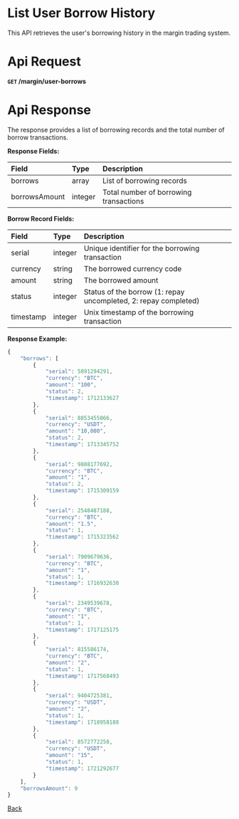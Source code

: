 # List User Borrow History

This API retrieves the user's borrowing history in the margin trading system.

# Api Request

**`GET` /margin/user-borrows**

# Api Response

The response provides a list of borrowing records and the total number of borrow transactions.

**Response Fields:**

| Field        | Type    | Description                                     |
|:-------------|:--------|:------------------------------------------------|
| borrows      | array   | List of borrowing records                       |
| borrowsAmount| integer | Total number of borrowing transactions          |

**Borrow Record Fields:**

| Field     | Type    | Description                                                                              |
|:----------|:--------|:-----------------------------------------------------------------------------------------|
| serial    | integer | Unique identifier for the borrowing transaction                                          |
| currency  | string  | The borrowed currency code                                                               |
| amount    | string  | The borrowed amount                                                                      |
| status    | integer | Status of the borrow (1: repay uncompleted, 2: repay completed)                          |
| timestamp | integer | Unix timestamp of the borrowing transaction                                              |

**Response Example:**

```javascript
{
    "borrows": [
        {
            "serial": 5891294291,
            "currency": "BTC",
            "amount": "100",
            "status": 2,
            "timestamp": 1712133627
        },
        {
            "serial": 8853455066,
            "currency": "USDT",
            "amount": "10,000",
            "status": 2,
            "timestamp": 1713345752
        },
        {
            "serial": 9888177692,
            "currency": "BTC",
            "amount": "1",
            "status": 2,
            "timestamp": 1715309159
        },
        {
            "serial": 2548487188,
            "currency": "BTC",
            "amount": "1.5",
            "status": 1,
            "timestamp": 1715323562
        },
        {
            "serial": 7909679636,
            "currency": "BTC",
            "amount": "1",
            "status": 1,
            "timestamp": 1716932630
        },
        {
            "serial": 2349539678,
            "currency": "BTC",
            "amount": "1",
            "status": 1,
            "timestamp": 1717125175
        },
        {
            "serial": 815586174,
            "currency": "BTC",
            "amount": "2",
            "status": 1,
            "timestamp": 1717568493
        },
        {
            "serial": 9404725381,
            "currency": "USDT",
            "amount": "2",
            "status": 1,
            "timestamp": 1718958188
        },
        {
            "serial": 8572772258,
            "currency": "USDT",
            "amount": "15",
            "status": 1,
            "timestamp": 1721292677
        }
    ],
    "borrowsAmount": 9
}
```

[Back](../summary.md)